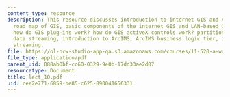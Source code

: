 ```yaml
---
content_type: resource
description: This resource discusses introduction to internet GIS and ArcIMS, the
  road map of GIS, basic components of the internet GIS and LAN-based GIS programs,
  how do GIS plug-ins work? how do GIS activeX controls work? partition point for
  data streaming, introduction to ArcIMS, ArcIMS business logic tier, internet feature
  streaming.
file: https://ol-ocw-studio-app-qa.s3.amazonaws.com/courses/11-520-a-workshop-on-geographic-information-systems-fall-2005/cee2e7716859be85c625890041656331_lect_10.pdf
file_type: application/pdf
parent_uid: 088ab0bf-cc60-0329-9e0b-17dd33ae2d07
resourcetype: Document
title: lect_10.pdf
uid: cee2e771-6859-be85-c625-890041656331
---
```

